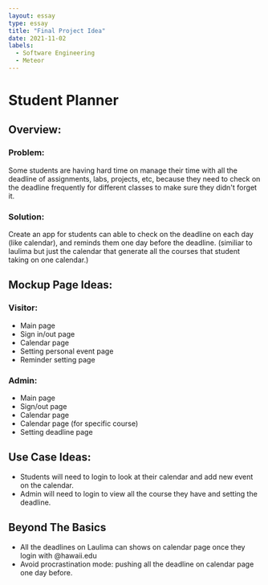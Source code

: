 ```yaml
---
layout: essay
type: essay
title: "Final Project Idea"
date: 2021-11-02
labels:
  - Software Engineering
  - Meteor
---
```

# Student Planner
## Overview:
### Problem: 
Some students are having hard time on manage their time with all the deadline of assignments, labs, projects, etc, because they need to check on the deadline frequently for different classes to make sure they didn't forget it. 
### Solution: 
Create an app for students can able to check on the deadline on each day (like calendar), and reminds them one day before the deadline. (similiar to laulima but just the calendar that generate all the courses that student taking on one calendar.)
## Mockup Page Ideas:
### Visitor:
  - Main page 
  - Sign in/out page 
  - Calendar page 
  - Setting personal event page
  - Reminder setting page 
  
### Admin:
  - Main page
  - Sign/out page
  - Calendar page 
  - Calendar page (for specific course)
  - Setting deadline page
    
## Use Case Ideas:
  - Students will need to login to look at their calendar and add new event on the calendar.
  - Admin will need to login to view all the course they have and setting the deadline.
  
## Beyond The Basics
  - All the deadlines on Laulima can shows on calendar page once they login with @hawaii.edu
  - Avoid procrastination mode: pushing all the deadline on calendar page one day before.
